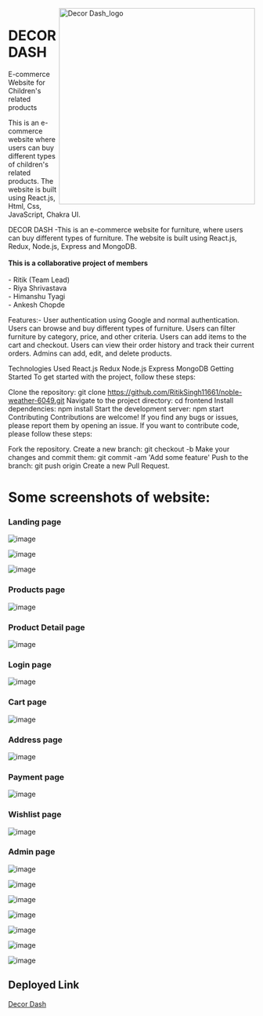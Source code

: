 <img width="400" align="right" alt="Decor Dash_logo" src="https://user-images.githubusercontent.com/103588575/229435006-1d77bb6c-fb2e-4080-9786-d89fc73d57f9.png">

# DECOR DASH


E-commerce Website for Children's related products

This is an e-commerce website where users can buy different types of children's related products. The website is built using React.js, Html, Css, JavaScript, Chakra UI.


<p id="description">DECOR DASH -This is an e-commerce website for furniture, where users can buy different types of furniture. The website is built using React.js, Redux, Node.js, Express and MongoDB.
<br><br><b>This is a collaborative project of  members</b><br><br>- Ritik (Team Lead)<br>- Riya Shrivastava <br>- Himanshu Tyagi<br>- Ankesh Chopde</p>

Features:-
User authentication using Google and normal authentication.
Users can browse and buy different types of furniture.
Users can filter furniture by category, price, and other criteria.
Users can add items to the cart and checkout.
Users can view their order history and track their current orders.
Admins can add, edit, and delete products.

Technologies Used
React.js
Redux
Node.js
Express
MongoDB
Getting Started
To get started with the project, follow these steps:

Clone the repository: git clone https://github.com/RitikSingh11661/noble-weather-6049.git
Navigate to the project directory: cd frontend
Install dependencies: npm install
Start the development server: npm start
Contributing
Contributions are welcome! If you find any bugs or issues, please report them by opening an issue. If you want to contribute code, please follow these steps:

Fork the repository.
Create a new branch: git checkout -b <branch-name>
Make your changes and commit them: git commit -am 'Add some feature'
Push to the branch: git push origin <branch-name>
Create a new Pull Request.

# Some screenshots of website:

<h3>Landing page</h3>

![image](https://user-images.githubusercontent.com/103588575/229436916-1210750d-c07e-4cf7-af49-575b3941ae06.png)

![image](https://user-images.githubusercontent.com/103588575/229437047-0ea7267b-cf50-49bc-9d86-12ce6ee17fd3.png)

![image](https://user-images.githubusercontent.com/103588575/229437215-1e31142e-f93a-4220-bf43-7948420f58a8.png)

<h3>Products page</h3>

![image](https://user-images.githubusercontent.com/103588575/229437323-6e1c2e16-f40c-4d6b-82ab-46ed079a7017.png)

<h3>Product Detail page</h3>

![image](https://user-images.githubusercontent.com/103588575/229437463-e060e004-06c5-4315-af0b-04c01037853d.png)

<h3>Login page</h3>

![image](https://user-images.githubusercontent.com/103588575/229437636-5a694589-3a07-4a9b-a31d-023646e5c06b.png)

<h3>Cart page</h3>

![image](https://user-images.githubusercontent.com/103588575/229437795-706529bf-9aa6-4ffb-9f52-d4b221d1c213.png)

<h3>Address page</h3>

![image](https://user-images.githubusercontent.com/103588575/229438015-ae3067cd-e0e2-4af0-9b09-3b8647dba151.png)

<h3>Payment page</h3>

![image](https://user-images.githubusercontent.com/103588575/229438353-ecd33dbf-13a2-4bbf-91be-e83e809ac368.png)

<h3>Wishlist page</h3>

![image](https://user-images.githubusercontent.com/103588575/229438490-b2052d74-6e03-4ccb-b682-06bf6d96a7ce.png)

<h3>Admin page</h3>

![image](https://user-images.githubusercontent.com/103588575/229438765-4e221dfc-78ef-4b09-83ac-237618fb5d80.png)

![image](https://user-images.githubusercontent.com/103588575/229439174-74c76ac1-7b30-4e07-b6ea-5df7c8900031.png)

![image](https://user-images.githubusercontent.com/103588575/229439451-50fbf250-edce-4e5d-accd-2b374202c275.png)

![image](https://user-images.githubusercontent.com/103588575/229439516-410657c2-de4e-4fe2-a37a-4ce40ef2ffb3.png)

![image](https://user-images.githubusercontent.com/103588575/229439597-f6c61799-dc8c-4895-9735-4b171ee5d4e1.png)

![image](https://user-images.githubusercontent.com/103588575/229439636-fd5c1ee8-c9a2-491f-a1ac-56ffd4754434.png)

![image](https://user-images.githubusercontent.com/103588575/229439718-43f53c33-17b7-4b42-aca9-ab5548155818.png)

<h2>Deployed Link</h2>

[Decor Dash](https://decordash.vercel.app)

